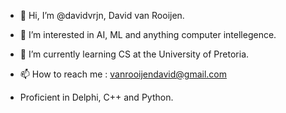 - 👋 Hi, I’m @davidvrjn, David van Rooijen.
- 👀 I’m interested in AI, ML and anything computer intellegence.
- 🌱 I’m currently learning CS at the University of Pretoria.
- 📫 How to reach me : vanrooijendavid@gmail.com
  
- Proficient in Delphi, C++ and Python.

